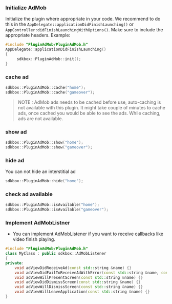 ### Initialize AdMob
Initialize the plugin where appropriate in your code. We recommend to do this in the `AppDelegate::applicationDidFinishLaunching()` or `AppController:didFinishLaunchingWithOptions()`. Make sure to include the appropriate headers. Example:
```cpp
#include "PluginAdMob/PluginAdMob.h"
AppDelegate::applicationDidFinishLaunching()
{
     sdkbox::PluginAdMob::init();
}
```

### cache ad

```cpp
sdkbox::PluginAdMob::cache("home");
sdkbox::PluginAdMob::cache("gameover");
```
>   NOTE : AdMob ads needs to be cached before use, auto-caching is not available with this plugin. It might take couple of minutes to cache ads, once cached you would be able to see the ads. While caching, ads are not available.

### show ad
```cpp
sdkbox::PluginAdMob::show("home");
sdkbox::PluginAdMob::show("gameover");
```

### hide ad
You can not hide an interstitial ad
```cpp
sdkbox::PluginAdMob::hide("home");
```

### check ad available
```cpp
sdkbox::PluginAdMob::isAvailable("home");
sdkbox::PluginAdMob::isAvailable("gameover");
```

### Implement AdMobListner
* You can implement AdMobListener if you want to receive callbacks like video finish playing.
```cpp
#include "PluginAdMob/PluginAdMob.h"
class MyClass : public sdkbox::AdMobListener
{
private:
    void adViewDidReceiveAd(const std::string &name) {}
    void adViewDidFailToReceiveAdWithError(const std::string &name, const std::string &msg) {}
    void adViewWillPresentScreen(const std::string &name) {}
    void adViewDidDismissScreen(const std::string &name) {}
    void adViewWillDismissScreen(const std::string &name) {}
    void adViewWillLeaveApplication(const std::string &name) {}
}
```
